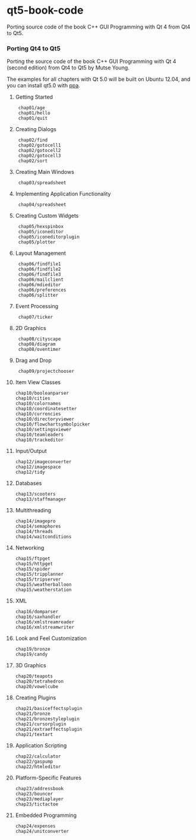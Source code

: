 qt5-book-code
=============

Porting source code of the book C++ GUI Programming with Qt 4 from Qt4 to Qt5.

### Porting Qt4 to Qt5

Porting the source code of the book C++ GUI Programming with Qt 4 (second edition) from Qt4 to Qt5 by Mutse Young.

The examples for all chapters with Qt 5.0 will be built on Ubuntu 12.04, and you can install qt5.0 with [ppa](http://developer.ubuntu.com/get-started/gomobile/).

1. Getting Started

        chap01/age
        chap01/hello
        chap01/quit

2. Creating Dialogs

        chap02/find
        chap02/gotocell1
        chap02/gotocell2
        chap02/gotocell3
        chap02/sort

3. Creating Main Windows

        chap03/spreadsheet

4. Implementing Application Functionality

        chap04/spreadsheet

5. Creating Custom Widgets

        chap05/hexspinbox
        chap05/iconeditor
        chap05/iconeditorplugin
        chap05/plotter

6. Layout Management

        chap06/findfile1
        chap06/findfile2
        chap06/findfile3
        chap06/mailclient
        chap06/mdieditor
        chap06/preferences
        chap06/splitter

7. Event Processing

        chap07/ticker

8. 2D Graphics

        chap08/cityscape
        chap08/diagram
        chap08/oventimer

9. Drag and Drop

        chap09/projectchooser

10. Item View Classes

        chap10/booleanparser
        chap10/cities
        chap10/colornames
        chap10/coordinatesetter
        chap10/currencies
        chap10/directoryviewer
        chap10/flowchartsymbolpicker
        chap10/settingsviewer
        chap10/teamleaders
        chap10/trackeditor

12. Input/Output

        chap12/imageconverter
        chap12/imagespace
        chap12/tidy

13. Databases

        chap13/scooters
        chap13/staffmanager

14. Multithreading

        chap14/imagepro
        chap14/semaphores
        chap14/threads
        chap14/waitconditions

15. Networking

        chap15/ftpget
        chap15/httpget
        chap15/spider
        chap15/tripplanner
        chap15/tripserver
        chap15/weatherballoon
        chap15/weatherstation

16. XML

        chap16/domparser
        chap16/saxhandler
        chap16/xmlstreamreader
        chap16/xmlstreamwriter

19. Look and Feel Customization

        chap19/bronze
        chap19/candy

20. 3D Graphics

        chap20/teapots
        chap20/tetrahedron
        chap20/vowelcube

21. Creating Plugins

        chap21/basiceffectsplugin
        chap21/bronze
        chap21/bronzestyleplugin
        chap21/cursorplugin
        chap21/extraeffectsplugin
        chap21/textart

22. Application Scripting

        chap22/calculator
        chap22/gaspump
        chap22/htmleditor

23. Platform-Specific Features

        chap23/addressbook
        chap23/bouncer
        chap23/mediaplayer
        chap23/tictactoe

24. Embedded Programming

        chap24/expenses
        chap24/unitconverter



